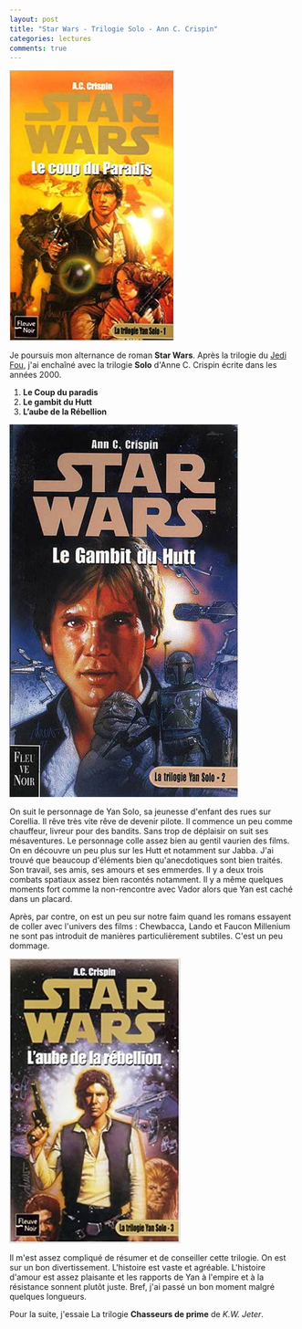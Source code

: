 ```yaml
---
layout: post
title: "Star Wars - Trilogie Solo - Ann C. Crispin"
categories: lectures
comments: true
---
```


![](https://github.com/homeostasie/bouquins/raw/master/_pics/lv/star-wars/solo-1.jpg)

Je poursuis mon alternance de roman **Star Wars**. Après la trilogie du [Jedi Fou](https://homeostasie.github.io/bouquins/SW-Jedi-fou/), j'ai enchaîné avec la trilogie **Solo** d'Anne C. Crispin écrite dans les années 2000.  

1. **Le Coup du paradis**
2. **Le gambit du Hutt**
3. **L’aube de la Rébellion**

![](https://github.com/homeostasie/bouquins/raw/master/_pics/lv/star-wars/solo-2.jpg)

On suit le personnage de Yan Solo, sa jeunesse d'enfant des rues sur Corellia. Il rêve très vite rêve de devenir pilote. Il commence un peu comme chauffeur, livreur pour des bandits. Sans trop de déplaisir on suit ses mésaventures. Le personnage colle assez bien au gentil vaurien des films. On en découvre un peu plus sur les Hutt et notamment sur Jabba. J'ai trouvé que beaucoup d'éléments bien qu'anecdotiques sont bien traités. Son travail, ses amis, ses amours et ses emmerdes. Il y a deux trois combats spatiaux assez bien racontés notamment. Il y a même quelques moments fort comme la non-rencontre avec Vador alors que Yan est caché dans un placard.

Après, par contre, on est un peu sur notre faim quand les romans essayent de coller avec l'univers des films : Chewbacca, Lando et Faucon Millenium ne sont pas introduit de manières particulièrement subtiles. C'est un peu dommage. 

![](https://github.com/homeostasie/bouquins/raw/master/_pics/lv/star-wars/solo-3.jpg)

Il m'est assez compliqué de résumer et de conseiller cette trilogie. On est sur un bon divertissement. L'histoire est vaste et agréable. L'histoire d'amour est assez plaisante et les rapports de Yan à l'empire et à la résistance sonnent plutôt juste. Bref, j'ai passé un bon moment malgré quelques longueurs. 

Pour la suite, j'essaie La trilogie **Chasseurs de prime** de *K.W. Jeter*.